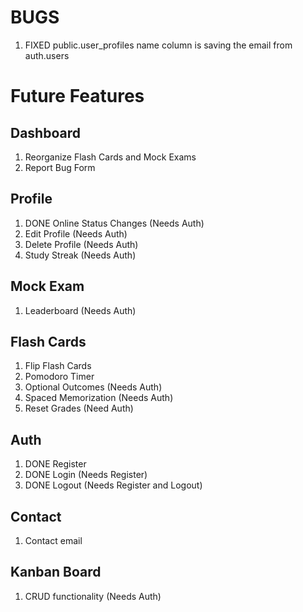 # BUGS

1. FIXED public.user_profiles name column is saving the email from auth.users

# Future Features

## Dashboard

1. Reorganize Flash Cards and Mock Exams
2. Report Bug Form

## Profile

1. DONE Online Status Changes (Needs Auth)
2. Edit Profile (Needs Auth)
3. Delete Profile (Needs Auth)
4. Study Streak (Needs Auth)

## Mock Exam

1. Leaderboard (Needs Auth)

## Flash Cards

1. Flip Flash Cards
2. Pomodoro Timer
3. Optional Outcomes (Needs Auth)
4. Spaced Memorization (Needs Auth)
5. Reset Grades (Need Auth)

## Auth

1. DONE Register
2. DONE Login (Needs Register)
3. DONE Logout (Needs Register and Logout)

## Contact

1. Contact email

## Kanban Board

1. CRUD functionality (Needs Auth)

